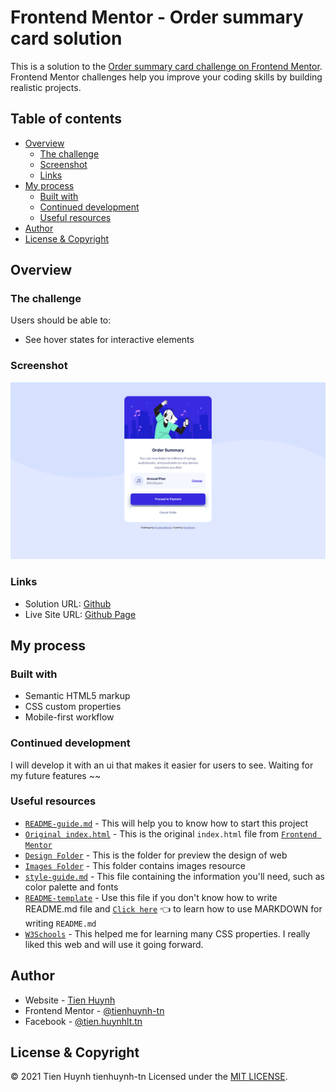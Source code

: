 # Frontend Mentor - Order summary card solution

This is a solution to the [Order summary card challenge on Frontend Mentor](https://www.frontendmentor.io/challenges/order-summary-component-QlPmajDUj). Frontend Mentor challenges help you improve your coding skills by building realistic projects. 

## Table of contents

- [Overview](#overview)
  - [The challenge](#the-challenge)
  - [Screenshot](#screenshot)
  - [Links](#links)
- [My process](#my-process)
  - [Built with](#built-with)
  - [Continued development](#continued-development)
  - [Useful resources](#useful-resources)
- [Author](#author)
- [License & Copyright](#license)

## Overview

### The challenge

Users should be able to:

- See hover states for interactive elements

### Screenshot

![Desktop](./images/demo/desktop.png)

### Links

- Solution URL: [Github](https://github.com/tienhuynh-tn/frontend-mentor-challenges/tree/master/order-summary-component)
- Live Site URL: [Github Page](https://tienhuynh-tn.github.io/frontend-mentor-challenges/order-summary-component/)

## My process

### Built with

- Semantic HTML5 markup
- CSS custom properties
- Mobile-first workflow

### Continued development

I will develop it with an ui that makes it easier for users to see. Waiting for my future features ~~

### Useful resources

- [`README-guide.md`](./README-guide.md) - This will help you to know how to start this project
- [`Original index.html`](./original-index.html) - This is the original `index.html` file from [`Frontend Mentor`](https://www.frontendmentor.io/challenges/order-summary-component-QlPmajDUj)
- [`Design Folder`](./design) - This is the folder for preview the design of web
- [`Images Folder`](./images) - This folder contains images resource 
- [`style-guide.md`](./style-guide.md) - This file containing the information you'll need, such as color palette and fonts
- [`README-template`](./README-template.md) - Use this file if you don't know how to write README.md file and [`Click here`](https://guides.github.com/features/mastering-markdown/) :point_left: to learn how to use MARKDOWN for writing `README.md`
- [`W3Schools`](https://www.w3schools.com/) - This helped me for learning many CSS properties. I really liked this web and will use it going forward.

## Author

- Website - [Tien Huynh](https://github.com/tienhuynh-tn)
- Frontend Mentor - [@tienhuynh-tn](https://www.frontendmentor.io/profile/tienhuynh-tn)
- Facebook - [@tien.huynhlt.tn](https://www.facebook.com/tien.huynhlethuy.tn/)

<h2 id="license">License & Copyright</h2>

&copy; 2021 Tien Huynh tienhuynh-tn Licensed under the [MIT LICENSE](https://github.com/tienhuynh-tn/frontend-mentor-challenges/blob/master/LICENSE).
